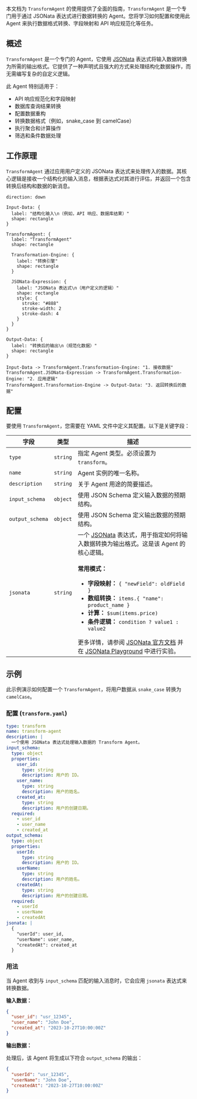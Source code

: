 本文档为 `TransformAgent` 的使用提供了全面的指南，`TransformAgent` 是一个专门用于通过 JSONata 表达式进行数据转换的 Agent。您将学习如何配置和使用此 Agent 来执行数据格式转换、字段映射和 API 响应规范化等任务。

## 概述

`TransformAgent` 是一个专门的 Agent，它使用 [JSONata](https://jsonata.org/) 表达式将输入数据转换为所需的输出格式。它提供了一种声明式且强大的方式来处理结构化数据操作，而无需编写复杂的自定义逻辑。

此 Agent 特别适用于：
-   API 响应规范化和字段映射
-   数据库查询结果转换
-   配置数据重构
-   转换数据格式（例如，snake_case 到 camelCase）
-   执行聚合和计算操作
-   筛选和条件数据处理

## 工作原理

`TransformAgent` 通过应用用户定义的 JSONata 表达式来处理传入的数据。其核心逻辑是接收一个结构化的输入消息，根据表达式对其进行评估，并返回一个包含转换后结构和数据的新消息。

```d2
direction: down

Input-Data: {
  label: "结构化输入\n（例如，API 响应、数据库结果）"
  shape: rectangle
}

TransformAgent: {
  label: "TransformAgent"
  shape: rectangle

  Transformation-Engine: {
    label: "转换引擎"
    shape: rectangle
  }

  JSONata-Expression: {
    label: "JSONata 表达式\n（用户定义的逻辑）"
    shape: rectangle
    style: {
      stroke: "#888"
      stroke-width: 2
      stroke-dash: 4
    }
  }
}

Output-Data: {
  label: "转换后的输出\n（规范化数据）"
  shape: rectangle
}

Input-Data -> TransformAgent.Transformation-Engine: "1. 接收数据"
TransformAgent.JSONata-Expression -> TransformAgent.Transformation-Engine: "2. 应用逻辑"
TransformAgent.Transformation-Engine -> Output-Data: "3. 返回转换后的数据"
```

## 配置

要使用 `TransformAgent`，您需要在 YAML 文件中定义其配置。以下是关键字段：

| 字段 | 类型 | 描述 |
| --------------- | ------------------------------------------------------------------ | ----------------------------------------------------------------------------------------------------------------------------------------------------------------------------------------------------------------------------------------------------------------------------------------------------------------------------------------------------------------------------------------------------------------------------------------------------------------------------------------------------------------------------------------------------------------------------------------------------------------------------- |
| `type` | `string` | 指定 Agent 类型。必须设置为 `transform`。 |
| `name` | `string` | Agent 实例的唯一名称。 |
| `description` | `string` | 关于 Agent 用途的简要描述。 |
| `input_schema` | `object` | 使用 JSON Schema 定义输入数据的预期结构。 |
| `output_schema` | `object` | 使用 JSON Schema 定义输出数据的预期结构。 |
| `jsonata` | `string` | 一个 [JSONata](https://jsonata.org/) 表达式，用于指定如何将输入数据转换为输出格式。这是该 Agent 的核心逻辑。 <br><br> **常用模式：**<ul><li>**字段映射：** `{ "newField": oldField }`</li><li>**数组转换：** `items.{ "name": product_name }`</li><li>**计算：** `$sum(items.price)`</li><li>**条件逻辑：** `condition ? value1 : value2`</li></ul> 更多详情，请参阅 [JSONata 官方文档](https://docs.jsonata.org/overview.html) 并在 [JSONata Playground](https://try.jsonata.org/) 中进行实验。 |

## 示例

此示例演示如何配置一个 `TransformAgent`，将用户数据从 `snake_case` 转换为 `camelCase`。

### 配置 (`transform.yaml`)

```yaml
type: transform
name: transform-agent
description: |
  一个使用 JSONata 表达式处理输入数据的 Transform Agent。
input_schema:
  type: object
  properties:
    user_id:
      type: string
      description: 用户的 ID。
    user_name:
      type: string
      description: 用户的姓名。
    created_at:
      type: string
      description: 用户的创建日期。
  required:
    - user_id
    - user_name
    - created_at
output_schema:
  type: object
  properties:
    userId:
      type: string
      description: 用户的 ID。
    userName:
      type: string
      description: 用户的姓名。
    createdAt:
      type: string
      description: 用户的创建日期。
  required:
    - userId
    - userName
    - createdAt
jsonata: |
  {
    "userId": user_id,
    "userName": user_name,
    "createdAt": created_at
  }
```

### 用法

当 Agent 收到与 `input_schema` 匹配的输入消息时，它会应用 `jsonata` 表达式来转换数据。

**输入数据：**

```json
{
  "user_id": "usr_12345",
  "user_name": "John Doe",
  "created_at": "2023-10-27T10:00:00Z"
}
```

**输出数据：**

处理后，该 Agent 将生成以下符合 `output_schema` 的输出：

```json
{
  "userId": "usr_12345",
  "userName": "John Doe",
  "createdAt": "2023-10-27T10:00:00Z"
}
```